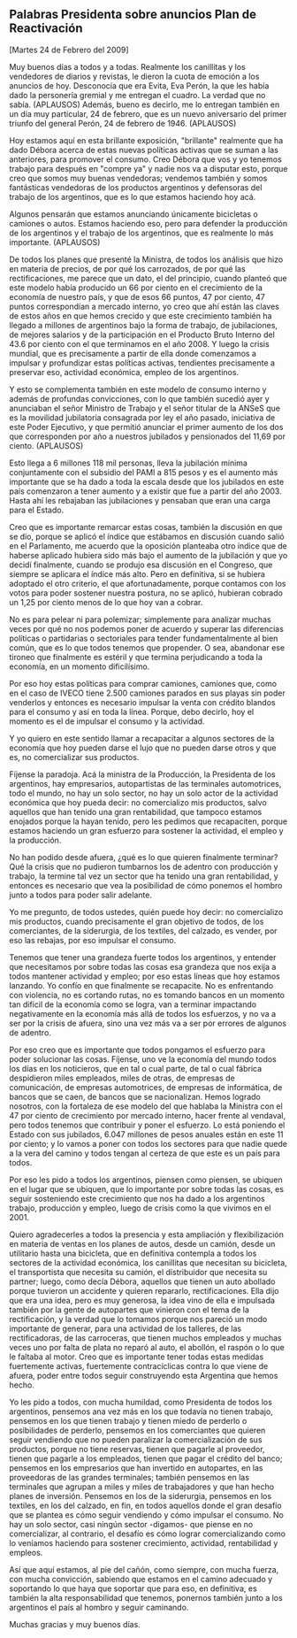 Palabras Presidenta sobre anuncios Plan de Reactivación
-------------------------------------------------------

[Martes 24 de Febrero del 2009]

Muy buenos días a todos y a todas. Realmente los canillitas y los
vendedores de diarios y revistas, le dieron la cuota de emoción a los
anuncios de hoy. Desconocía que era Evita, Eva Perón, la que les había
dado la personería gremial y me entregan el cuadro. La verdad que no
sabía. (APLAUSOS) Además, bueno es decirlo, me lo entregan también en un
día muy particular, 24 de febrero, que es un nuevo aniversario del
primer triunfo del general Perón, 24 de febrero de 1946. (APLAUSOS)

Hoy estamos aquí en esta brillante exposición, "brillante" realmente que
ha dado Débora acerca de estas nuevas políticas activas que se suman a
las anteriores, para promover el consumo. Creo Débora que vos y yo
tenemos trabajo para después en "compre ya" y nadie nos va a disputar
esto, porque creo que somos muy buenas vendedoras; vendemos también y
somos fantásticas vendedoras de los productos argentinos y defensoras
del trabajo de los argentinos, que es lo que estamos haciendo hoy acá.

Algunos pensarán que estamos anunciando únicamente bicicletas o camiones
o autos. Estamos haciendo eso, pero para defender la producción de los
argentinos y el trabajo de los argentinos, que es realmente lo más
importante. (APLAUSOS)

De todos los planes que presenté la Ministra, de todos los análisis que
hizo en materia de precios, de por qué los carrozados, de por qué las
rectificaciones, me parece que un dato, el del principio, cuando planteó
que este modelo había producido un 66 por ciento en el crecimiento de la
economía de nuestro país, y que de esos 66 puntos, 47 por ciento, 47
puntos correspondían a mercado interno, yo creo que ahí están las claves
de estos años en que hemos crecido y que este crecimiento también ha
llegado a millones de argentinos bajo la forma de trabajo, de
jubilaciones, de mejores salarios y de la participación en el Producto
Bruto Interno del 43.6 por ciento con el que terminamos en el año 2008.
Y luego la crisis mundial, que es precisamente a partir de ella donde
comenzamos a impulsar y profundizar estas políticas activas, tendientes
precisamente a preservar eso, actividad económica, empleo de los
argentinos.

Y esto se complementa también en este modelo de consumo interno y además
de profundas convicciones, con lo que también sucedió ayer y anunciaban
el señor Ministro de Trabajo y el señor titular de la ANSeS que es la
movilidad jubilatoria consagrada por ley el año pasado, iniciativa de
este Poder Ejecutivo, y que permitió anunciar el primer aumento de los
dos que corresponden por año a nuestros jubilados y pensionados del
11,69 por ciento. (APLAUSOS)

Esto llega a 6 millones 118 mil personas, lleva la jubilación mínima
conjuntamente con el subsidio del PAMI a 815 pesos y es el aumento más
importante que se ha dado a toda la escala desde que los jubilados en
este país comenzaron a tener aumento y a existir que fue a partir del
año 2003. Hasta ahí les rebajaban las jubilaciones y pensaban que eran
una carga para el Estado.

Creo que es importante remarcar estas cosas, también la discusión en que
se dio, porque se aplicó el índice que estábamos en discusión cuando
salió en el Parlamento, me acuerdo que la oposición planteaba otro
índice que de haberse aplicado hubiera sido más bajo el aumento de la
jubilación y que yo decidí finalmente, cuando se produjo esa discusión
en el Congreso, que siempre se aplicara el índice más alto. Pero en
definitiva, si se hubiera adoptado el otro criterio, el que
afortunadamente, porque contamos con los votos para poder sostener
nuestra postura, no se aplicó, hubieran cobrado un 1,25 por ciento menos
de lo que hoy van a cobrar.

No es para pelear ni para polemizar; simplemente para analizar muchas
veces por qué no nos podemos poner de acuerdo y superar las diferencias
políticas o partidarias o sectoriales para tender fundamentalmente al
bien común, que es lo que todos tenemos que propender. O sea, abandonar
ese tironeo que finalmente es estéril y que termina perjudicando a toda
la economía, en un momento dificilísimo.

Por eso hoy estas políticas para comprar camiones, camiones que, como en
el caso de IVECO tiene 2.500 camiones parados en sus playas sin poder
venderlos y entonces es necesario impulsar la venta con crédito blandos
para el consumo y así en toda la línea. Porque, debo decirlo, hoy el
momento es el de impulsar el consumo y la actividad.

Y yo quiero en este sentido llamar a recapacitar a algunos sectores de
la economía que hoy pueden darse el lujo que no pueden darse otros y que
es, no comercializar sus productos.

Fíjense la paradoja. Acá la ministra de la Producción, la Presidenta de
los argentinos, hay empresarios, autopartistas de las terminales
automotrices, todo el mundo, no hay un solo sector, no hay un solo actor
de la actividad económica que hoy pueda decir: no comercializo mis
productos, salvo aquellos que han tenido una gran rentabilidad, que
tampoco estamos enojados porque la hayan tenido, pero les pedimos que
recapaciten, porque estamos haciendo un gran esfuerzo para sostener la
actividad, el empleo y la producción.

No han podido desde afuera, ¿qué es lo que quieren finalmente terminar?
Qué la crisis que no pudieron tumbarnos los de adentro con producción y
trabajo, la termine tal vez un sector que ha tenido una gran
rentabilidad, y entonces es necesario que vea la posibilidad de cómo
ponemos el hombro junto a todos para poder salir adelante.

Yo me pregunto, de todos ustedes, quién puede hoy decir: no comercializo
mis productos, cuando precisamente el gran objetivo de todos, de los
comerciantes, de la siderurgia, de los textiles, del calzado, es vender,
por eso las rebajas, por eso impulsar el consumo.

Tenemos que tener una grandeza fuerte todos los argentinos, y entender
que necesitamos por sobre todas las cosas esa grandeza que nos exija a
todos mantener actividad y empleo; por eso estas líneas que hoy estamos
lanzando. Yo confío en que finalmente se recapacite. No es enfrentando
con violencia, no es cortando rutas, no es tomando bancos en un momento
tan difícil de la economía como se logra, van a terminar impactando
negativamente en la economía más allá de todos los esfuerzos, y no va a
ser por la crisis de afuera, sino una vez más va a ser por errores de
algunos de adentro.

Por eso creo que es importante que todos pongamos el esfuerzo para poder
solucionar las cosas. Fíjense, uno ve la economía del mundo todos los
días en los noticieros, que en tal o cual parte, de tal o cual fábrica
despidieron miles empleados, miles de otras, de empresas de
comunicación, de empresas automotrices, de empresas de informática, de
bancos que se caen, de bancos que se nacionalizan. Hemos logrado
nosotros, con la fortaleza de ese modelo del que hablaba la Ministra con
el 47 por ciento de crecimiento por mercado interno, hacer frente al
vendaval, pero todos tenemos que contribuir y poner el esfuerzo. Lo está
poniendo el Estado con sus jubilados, 6.047 millones de pesos anuales
están en este 11 por ciento; y lo vamos a poner con todos los sectores
para que nadie quede a la vera del camino y todos tengan al certeza de
que este es un país para todos.

Por eso les pido a todos los argentinos, piensen como piensen, se
ubiquen en el lugar que se ubiquen, que lo importante por sobre todas
las cosas, es seguir sosteniendo este crecimiento que nos ha dado a los
argentinos trabajo, producción y empleo, luego de crisis como la que
vivimos en el 2001.

Quiero agradecerles a todos la presencia y esta ampliación y
flexibilización en materia de ventas en los planes de autos, desde un
camión, desde un utilitario hasta una bicicleta, que en definitiva
contempla a todos los sectores de la actividad económica, los canillitas
que necesitan su bicicleta, el transportista que necesita su camión, el
distribuidor que necesita su partner; luego, como decía Débora, aquellos
que tienen un auto abollado porque tuvieron un accidente y quieren
repararlo, rectificaciones. Ella dijo que era una idea, pero es muy
generosa, la idea vino de ella e impulsada también por la gente de
autopartes que vinieron con el tema de la rectificación, y la verdad que
lo tomamos porque nos pareció un modo importante de generar, para una
actividad de los talleres, de las rectificadoras, de las carroceras, que
tienen muchos empleados y muchas veces uno por falta de plata no reparó
al auto, el abollón, el raspón o lo que le faltaba al motor. Creo que es
importante tener todas estas medidas fuertemente activas, fuertemente
contracíclicas contra lo que viene de afuera, poder entre todos seguir
construyendo esta Argentina que hemos hecho.

Yo les pido a todos, con mucha humildad, como Presidenta de todos los
argentinos, pensemos ana vez más en los que todavía no tienen trabajo,
pensemos en los que tienen trabajo y tienen miedo de perderlo o
posibilidades de perderlo, pensemos en los comerciantes que quieren
seguir vendiendo que no pueden paralizar la comercialización de sus
productos, porque no tiene reservas, tienen que pagarle al proveedor,
tienen que pagarle a los empleados, tienen que pagar el crédito del
banco; pensemos en los empresarios que han invertido en autopartes, en
las proveedoras de las grandes terminales; también pensemos en las
terminales que agrupan a miles y miles de trabajadores y que han hecho
planes de inversión. Pensemos en los de la siderurgia, pensemos en los
textiles, en los del calzado, en fin, en todos aquellos donde el gran
desafío que se plantea es cómo seguir vendiendo y cómo impulsar el
consumo. No hay un solo sector, casi ningún sector -digamos- que piense
en no comercializar, al contrario, el desafío es cómo lograr
comercializando como lo veníamos haciendo para sostener crecimiento,
actividad, rentabilidad y empleos.

Así que aquí estamos, al pie del cañón, como siempre, con mucha fuerza,
con mucha convicción, sabiendo que estamos en el camino adecuado y
soportando lo que haya que soportar que para eso, en definitiva, es
también la alta responsabilidad que tenemos, ponernos también junto a
los argentinos el país al hombro y seguir caminando.

Muchas gracias y muy buenos días.

 

 

